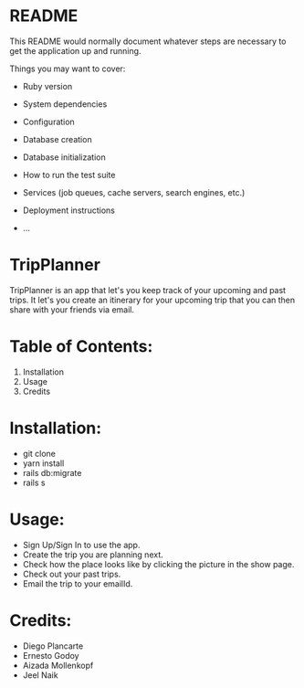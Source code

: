 # README

This README would normally document whatever steps are necessary to get the
application up and running.

Things you may want to cover:

* Ruby version

* System dependencies

* Configuration

* Database creation

* Database initialization

* How to run the test suite

* Services (job queues, cache servers, search engines, etc.)

* Deployment instructions

* ...
# TripPlanner

TripPlanner is an app that let's you keep track of your upcoming and past trips. It let's you create an itinerary for your upcoming trip that you can then share with your friends via email.

# Table of Contents:
  
  1. Installation
  2. Usage
  3. Credits
  
# Installation:

  - git clone
  - yarn install
  - rails db:migrate
  - rails s
  
# Usage:
  
  - Sign Up/Sign In to use the app.
  - Create the trip you are planning next.
  - Check how the place looks like by clicking the picture in the show page.
  - Check out your past trips.
  - Email the trip to your emailId.
  
  
# Credits:
  - Diego Plancarte
  - Ernesto Godoy 
  - Aizada Mollenkopf
  - Jeel Naik

